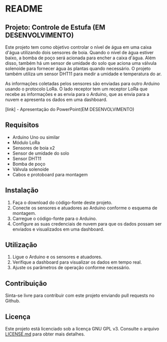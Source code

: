 # README

## Projeto: Controle de Estufa (EM DESENVOLVIMENTO)

Este projeto tem como objetivo controlar o nível de água em uma caixa d'água utilizando dois sensores de boia. Quando o nível de água estiver baixo, a bomba de poço será acionada para encher a caixa d'água. Além disso, também há um sensor de umidade do solo que aciona uma válvula solenoide para fornecer água às plantas quando necessário. O projeto também utiliza um sensor DHT11 para medir a umidade e temperatura do ar.

As informações coletadas pelos sensores são enviadas para outro Arduino usando o protocolo LoRa. O lado receptor tem um receptor LoRa que recebe as informações e as envia para o Arduino, que as envia para a nuvem e apresenta os dados em uma dashboard.

[link] - Apresentação do PowerPoint(EM DESENVOLVIMENTO)
## Requisitos
- Arduino Uno ou similar
- Módulo LoRa
- Sensores de boia x2
- Sensor de umidade do solo
- Sensor DHT11
- Bomba de poço
- Válvula solenoide
- Cabos e protoboard para montagem

## Instalação
1. Faça o download do código-fonte deste projeto.
2. Conecte os sensores e atuadores ao Arduino conforme o esquema de montagem.
3. Carregue o código-fonte para o Arduino.
4. Configure as suas credenciais de nuvem para que os dados possam ser enviados e visualizados em uma dashboard.

## Utilização
1. Ligue o Arduino e os sensores e atuadores.
2. Verifique a dashboard para visualizar os dados em tempo real.
3. Ajuste os parâmetros de operação conforme necessário.

## Contribuição
Sinta-se livre para contribuir com este projeto enviando pull requests no Github.

## Licença
Este projeto está licenciado sob a licença GNU GPL v3. Consulte o arquivo [LICENSE.md](LICENSE.md) para obter mais detalhes.

